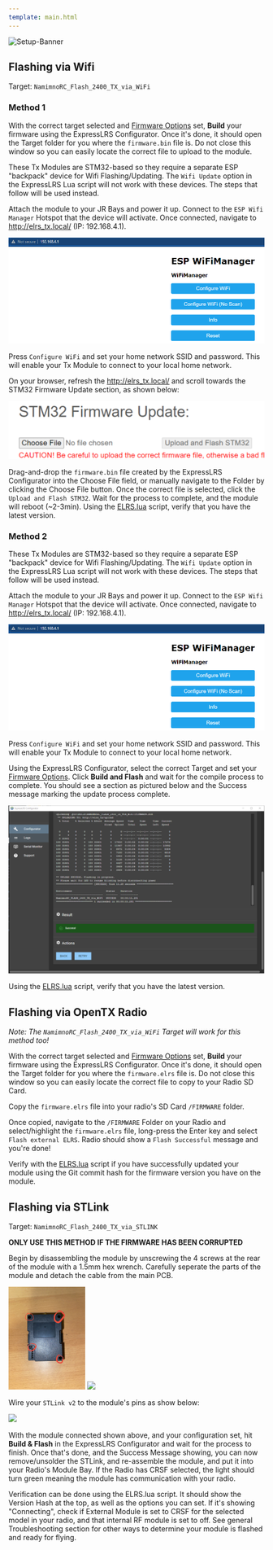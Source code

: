 ```yaml
---
template: main.html
---
```


![Setup-Banner](https://raw.githubusercontent.com/ExpressLRS/ExpressLRS-hardware/master/img/quick-start.png)

## Flashing via Wifi

Target: `NamimnoRC_Flash_2400_TX_via_WiFi`

### Method 1

With the correct target selected and [Firmware Options](../../quick-start/firmware-options) set, **Build** your firmware using the ExpressLRS Configurator. Once it's done, it should open the Target folder for you where the `firmware.bin` file is. Do not close this window so you can easily locate the correct file to upload to the module.

These Tx Modules are STM32-based so they require a separate ESP "backpack" device for Wifi Flashing/Updating. The `Wifi Update` option in the ExpressLRS Lua script will not work with these devices. The steps that follow will be used instead.

Attach the module to your JR Bays and power it up. Connect to the `ESP Wifi Manager` Hotspot that the device will activate. Once connected, navigate to http://elrs_tx.local/ (IP: 192.168.4.1). 

![Wifi Manager](../assets/images/WifiManager.png)

Press `Configure WiFi` and set your home network SSID and password. This will enable your Tx Module to connect to your local home network.

On your browser, refresh the http://elrs_tx.local/ and scroll towards the STM32 Firmware Update section, as shown below:

![STM32 Firmware Update](../assets/images/STM32-updater.png)

Drag-and-drop the `firmware.bin` file created by the ExpressLRS Configurator into the Choose File field, or manually navigate to the Folder by clicking the Choose File button. Once the correct file is selected, click the `Upload and Flash STM32`. Wait for the process to complete, and the module will reboot (~2-3min). Using the [ELRS.lua](../../quick-start/tx-prep/#troubleshooting-lua-script) script, verify that you have the latest version.

### Method 2

These Tx Modules are STM32-based so they require a separate ESP "backpack" device for Wifi Flashing/Updating. The `Wifi Update` option in the ExpressLRS Lua script will not work with these devices. The steps that follow will be used instead.

Attach the module to your JR Bays and power it up. Connect to the `ESP Wifi Manager` Hotspot that the device will activate. Once connected, navigate to http://elrs_tx.local/ (IP: 192.168.4.1). 

![Wifi Manager](../assets/images/WifiManager.png)

Press `Configure WiFi` and set your home network SSID and password. This will enable your Tx Module to connect to your local home network.

Using the ExpressLRS Configurator, select the correct Target and set your [Firmware Options](../../quick-start/firmware-options). Click **Build and Flash** and wait for the compile process to complete. You should see a section as pictured below and the Success message marking the update process complete.

![Wifi Update Log](../assets/images/WifiUpdateLog.png)

Using the [ELRS.lua](../../quick-start/tx-prep/#troubleshooting-lua-script) script, verify that you have the latest version.

## Flashing via OpenTX Radio

*Note: The `NamimnoRC_Flash_2400_TX_via_WiFi` Target will work for this method too!*

With the correct target selected and [Firmware Options](../../quick-start/firmware-options) set, **Build** your firmware using the ExpressLRS Configurator. Once it's done, it should open the Target folder for you where the `firmware.elrs` file is. Do not close this window so you can easily locate the correct file to copy to your Radio SD Card.

Copy the `firmware.elrs` file into your radio's SD Card `/FIRMWARE` folder.

Once copied, navigate to the `/FIRMWARE` Folder on your Radio and select/highlight the `firmware.elrs` file, long-press the Enter key and select `Flash external ELRS`. Radio should show a `Flash Successful` message and you're done!

Verify with the [ELRS.lua](../../quick-start/tx-prep/#troubleshooting-lua-script) script if you have successfully updated your module using the Git commit hash for the firmware version you have on the module.

## Flashing via STLink

Target: `NamimnoRC_Flash_2400_TX_via_STLINK`

**ONLY USE THIS METHOD IF THE FIRMWARE HAS BEEN CORRUPTED** 

Begin by disassembling the module by unscrewing the 4 screws at the rear of the module with a 1.5mm hex wrench. Carefully seperate the parts of the module and detach the cable from the main PCB.

<img src="https://github.com/ExpressLRS/ExpressLRS-Hardware/blob/master/img/namimnoback.jpg?raw=true" width="30%">
<img src="https://github.com/ExpressLRS/ExpressLRS-Hardware/blob/master/img/cable.jpg?raw=true" width="30%">

Wire your `STLink v2` to the module's pins as show below:

<img src="https://github.com/ExpressLRS/ExpressLRS-Hardware/blob/master/img/namimnopinout.png?raw=true" width="40%">

With the module connected shown above, and your configuration set, hit **Build & Flash** in the ExpressLRS Configurator and wait for the process to finish. Once that's done, and the Success Message showing, you can now remove/unsolder the STLink, and re-assemble the module, and put it into your Radio's Module Bay. If the Radio has CRSF selected, the light should turn green meaning the module has communication with your radio.

Verification can be done using the ELRS.lua script. It should show the Version Hash at the top, as well as the options you can set. If it's showing "Connecting", check if External Module is set to CRSF for the selected model in your radio, and that internal RF module is set to off. See general Troubleshooting section for other ways to determine your module is flashed and ready for flying.